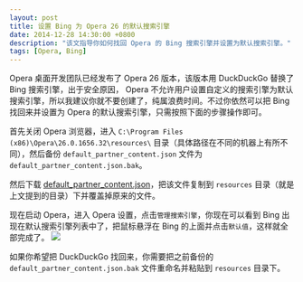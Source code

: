 ```yaml
---
layout: post
title: 设置 Bing 为 Opera 26 的默认搜索引擎
date: 2014-12-28 14:30:00 +0800
description: "该文指导你如何找回 Opera 的 Bing 搜索引擎并设置为默认搜索引擎。"
tags: [Opera, Bing]
---
```


Opera 桌面开发团队已经发布了 Opera 26 版本，该版本用 DuckDuckGo 替换了 Bing 搜索引擎，出于安全原因， Opera 不允许用户设置自定义的搜索引擎为默认搜索引擎，所以我建议你就不要创建了，纯属浪费时间。不过你依然可以把 Bing 找回来并设置为 Opera 的默认搜索引擎，只需按照下面的步骤操作即可。

首先关闭 Opera 浏览器，进入 `C:\Program Files (x86)\Opera\26.0.1656.32\resources\` 目录（具体路径在不同的机器上有所不同），然后备份 `default_partner_content.json` 文件为 `default_partner_content.json.bak`。

然后下载 [default_partner_content.json](http://suselinks-us.qiniudn.com/default_partner_content.json)，把该文件复制到 `resources` 目录（就是上文提到的目录）下并覆盖掉原来的文件。

现在启动 Opera，进入 Opera 设置，点击`管理搜索引擎`，你现在可以看到 Bing 出现在默认搜索引擎列表中了，把鼠标悬浮在 Bing 的上面并点击`默认值`，这样就全部完成了。
![](http://suselinks-us.qiniudn.com/set-bing-as-default-search-engine-in-opera-26.png)

如果你希望把 DuckDuckGo 找回来，你需要把之前备份的 `default_partner_content.json.bak` 文件重命名并粘贴到 `resources` 目录下。
